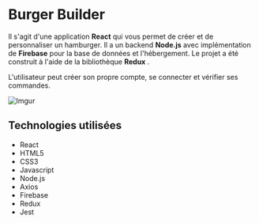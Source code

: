 # Burger Builder

Il s'agit d'une application **React** qui vous permet de créer et de personnaliser un hamburger. Il a un backend **Node.js** avec implémentation de **Firebase** pour la base de données et l'hébergement. Le projet a été construit à l'aide de la bibliothèque **Redux** .

L'utilisateur peut créer son propre compte, se connecter et vérifier ses commandes.

![Imgur](https://imgur.com/XRRvBqc.jpg)
## Technologies utilisées

- React
- HTML5
- CSS3
- Javascript
- Node.js
- Axios
- Firebase
- Redux
- Jest
